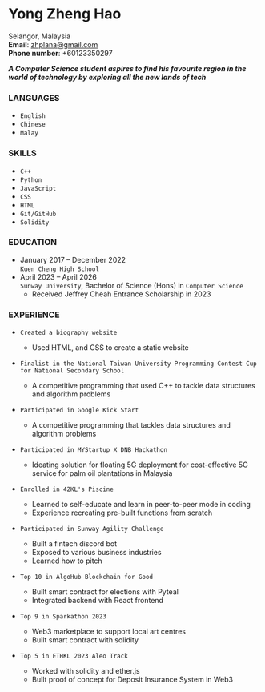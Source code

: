 # Yong Zheng Hao

Selangor, Malaysia  
**Email**: zhplana@gmail.com  
**Phone number**: +60123350297

**_A Computer Science student aspires to find his favourite region in the world of technology by exploring all the new lands of tech_**

### LANGUAGES

- `English`
- `Chinese`
- `Malay`

### SKILLS

- `C++`
- `Python`
- `JavaScript`
- `CSS`
- `HTML`
- `Git/GitHub`
- `Solidity`

### EDUCATION

- January 2017 – December 2022  
  `Kuen Cheng High School`
- April 2023 – April 2026  
  `Sunway University`, Bachelor of Science (Hons) in `Computer Science`
  - Received Jeffrey Cheah Entrance Scholarship in 2023

### EXPERIENCE

- `Created a biography website`

  - Used HTML, and CSS to create a static website

- `Finalist in the National Taiwan University Programming Contest Cup for National Secondary School`

  - A competitive programming that used C++ to tackle data structures and algorithm problems

- `Participated in Google Kick Start`

  - A competitive programming that tackles data structures and algorithm problems

- `Participated in MYStartup X DNB Hackathon`

  - Ideating solution for floating 5G deployment for cost-effective 5G service for palm oil plantations in Malaysia

- `Enrolled in 42KL's Piscine`

  - Learned to self-educate and learn in peer-to-peer mode in coding
  - Experience recreating pre-built functions from scratch

- `Participated in Sunway Agility Challenge`

  - Built a fintech discord bot
  - Exposed to various business industries
  - Learned how to pitch

- `Top 10 in AlgoHub Blockchain for Good`
  - Built smart contract for elections with Pyteal
  - Integrated backend with React frontend
- `Top 9 in Sparkathon 2023`
  - Web3 marketplace to support local art centres
  - Built smart contract with solidity
- `Top 5 in ETHKL 2023 Aleo Track`
  - Worked with solidity and ether.js
  - Built proof of concept for Deposit Insurance System in Web3
